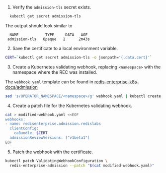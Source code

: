 1. Verify the `admission-tls` secret exists.

```sh
  kubectl get secret admission-tls
```
  
The output should look similar to
  
```
  NAME            TYPE     DATA   AGE
 admission-tls   Opaque   2      2m43s
```

2. Save the certificate to a local environment variable.

```sh
CERT=`kubectl get secret admission-tls -o jsonpath='{.data.cert}'`
```

3. Create a Kubernetes validating webhook, replacing `<namespace>` with the namespace where the REC was installed.
   
The `webhook.yaml` template can be found in [redis-enterprise-k8s-docs/admission](https://github.com/RedisLabs/redis-enterprise-k8s-docs/tree/master/admission)

```sh
sed 's/OPERATOR_NAMESPACE/<namespace>/g' webhook.yaml | kubectl create -f -
```

4. Create a patch file for the Kubernetes validating webhook.

```sh
cat > modified-webhook.yaml <<EOF
webhooks:
- name: redisenterprise.admission.redislabs
  clientConfig:
    caBundle: $CERT
  admissionReviewVersions: ["v1beta1"]
EOF
```

5. Patch the webhook with the certificate.

```sh
kubectl patch ValidatingWebhookConfiguration \
  redis-enterprise-admission --patch "$(cat modified-webhook.yaml)"
```
